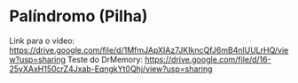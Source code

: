 # Palíndromo (Pilha) #
Link para o vídeo: https://drive.google.com/file/d/1MfmJApXIAz7JKIkncQfJ6mB4nlUULrHQ/view?usp=sharing
Teste do DrMemory: https://drive.google.com/file/d/16-25yXAxH150crZ4Jxab-EqngkYt0Qhj/view?usp=sharing
